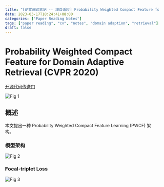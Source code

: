 ```yaml
---
title: "[论文阅读笔记 -- 域自适应] Probability Weighted Compact Feature for DA Retrieval (CVPR 2020)"
date: 2023-03-17T10:24:41+08:00
categories: ["Paper Reading Notes"]
tags: ["paper reading", "cv", "notes", "domain adaption", "retrieval"]
draft: false
---
```


# Probability Weighted Compact Feature for Domain Adaptive Retrieval (CVPR 2020)

[开源代码传送门](https://github.com/fuxianghuang1/PWCF)

![Fig 1](/images/2023/PRN381/1.png)

## 概述

本文提出一种 Probability Weighted Compact Feature Learning (PWCF) 架构。  

### 模型架构

![Fig 2](/images/2023/PRN381/2.png)

### Focal-triplet Loss

![Fig 3](/images/2023/PRN381/3.png)
